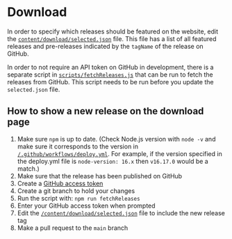 # Download

In order to specify which releases should be featured on the website, edit the [`content/download/selected.json`](/content/download/selected.json) file. This file has a list of all featured releases and pre-releases indicated by the `tagName` of the release on GitHub.

In order to not require an API token on GitHub in development, there is a separate script in [`scripts/fetchReleases.js`](/scripts/fetchReleases.js) that can be run to fetch the releases from GitHub. This script needs to be run before you update the `selected.json` file.

## How to show a new release on the download page

1. Make sure `npm` is up to date. (Check Node.js version with `node -v` and make sure it corresponds to the version in [`/.github/workflows/deploy.yml`](https://github.com/processing/processing-website/blob/main/.github/workflows/deploy.yml). For example, if the version specified in the deploy.yml file is `node-version: 16.x` then `v16.17.0` would be a match.)
1. Make sure that the release has been published on GitHub
1. Create a [GitHub access token](https://github.com/settings/tokens)
1. Create a git branch to hold your changes
1. Run the script with: `npm run fetchReleases`
1. Enter your GitHub access token when prompted
1. Edit the [`/content/download/selected.json`](/content/download/selected.json) file to include the new release tag
1. Make a pull request to the `main` branch
